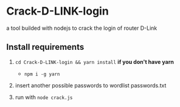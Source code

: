 # Crack-D-LINK-login
a tool builded with nodejs to crack the login of router D-Link

## Install requirements

1. `cd Crack-D-LINK-login && yarn install`
	**if you don't have yarn**
	-	`npm i -g yarn`

2. insert another possible passwords to wordlist passwords.txt

3. run with `node crack.js`